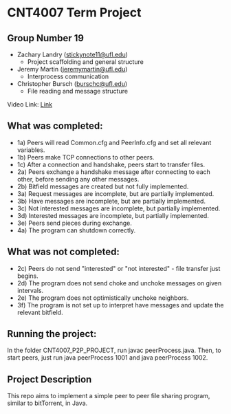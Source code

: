 # CNT4007 Term Project
## Group Number 19
- Zachary Landry (stickynote11@ufl.edu)
    - Project scaffolding and general structure
- Jeremy Martin (jeremymartin@ufl.edu)
    - Interprocess communication
- Christopher Bursch (burschc@ufl.edu)
    - File reading and message structure

Video Link: [Link]([https://www.youtube.com/](https://www.youtube.com/watch?v=OFwC73z0QZU))

## What was completed:
- 1a) Peers will read Common.cfg and PeerInfo.cfg and set all relevant variables.
- 1b) Peers make TCP connections to other peers.
- 1c) After a connection and handshake, peers start to transfer files.
- 2a) Peers exchange a handshake message after connecting to each other, before sending any other messages.
- 2b) Bitfield messages are created but not fully implemented.
- 3a) Request messages are incomplete, but are partially implemented.
- 3b) Have messages are incomplete, but are partially implemented.
- 3c) Not interested messages are incomplete, but partially implemented.
- 3d) Interested messages are incomplete, but partially implemented. 
- 3e) Peers send pieces during exchange.
- 4a) The program can shutdown correctly.
## What was not completed:
- 2c) Peers do not send "interested" or "not interested" - file transfer just begins. 
- 2d) The program does not send choke and unchoke messages on given intervals.
- 2e) The program does not optimistically unchoke neighbors.
- 3f) The program is not set up to interpret have messages and update the relevant bitfield.


## Running the project:
In the folder CNT4007_P2P_PROJECT, run javac peerProcess.java. Then, to start peers, just run java peerProcess 1001 and java peerProcess 1002.

## Project Description
This repo aims to implement a simple peer to peer file sharing program, similar to bitTorrent, in Java.
